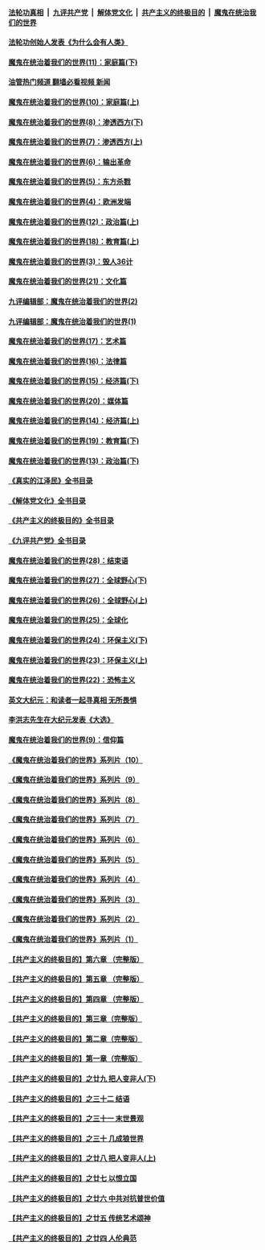 ####  [法轮功真相](../../../../basic/blob/master/README.md?t=02010412) &nbsp;|&nbsp; [九评共产党](../../../../9ping.md/blob/master/README.md?t=02010412) &nbsp;|&nbsp; [解体党文化](../../../../jtdwh.md/blob/master/README.md?t=02010412)  &nbsp;|&nbsp; [共产主义的终极目的](../../../../gczydzjmd.md/blob/master/README.md?t=02010412) &nbsp;|&nbsp; [魔鬼在统治我们的世界](../../../../mgztzwmdsj.md/blob/master/README.md?t=02010412) 

#### [法轮功创始人发表《为什么会有人类》](../pages/nsc422/n13912117.md?t=02010412) 

#### [魔鬼在统治着我们的世界(11)：家庭篇(下)](../pages/nsc422/n10440961.md?t=02010412) 

#### [油管热门频道 翻墙必看视频 新闻](http://129.146.143.75:81/youtube.html?02010412)

#### [魔鬼在统治着我们的世界(10)：家庭篇(上)](../pages/nsc422/n10435448.md?t=02010412) 

#### [魔鬼在统治着我们的世界(8)：渗透西方(下)](../pages/nsc422/n10429603.md?t=02010412) 

#### [魔鬼在统治着我们的世界(7)：渗透西方(上)](../pages/nsc422/n10426013.md?t=02010412) 

#### [魔鬼在统治着我们的世界(6)：输出革命](../pages/nsc422/n10421536.md?t=02010412) 

#### [魔鬼在统治着我们的世界(5)：东方杀戮](../pages/nsc422/n10417707.md?t=02010412) 

#### [魔鬼在统治着我们的世界(4)：欧洲发端](../pages/nsc422/n10414890.md?t=02010412) 

#### [魔鬼在统治着我们的世界(12)：政治篇(上)](../pages/nsc422/n10444576.md?t=02010412) 

#### [魔鬼在统治着我们的世界(18)：教育篇(上)](../pages/nsc422/n10526970.md?t=02010412) 

#### [魔鬼在统治着我们的世界(3)：毁人36计](../pages/nsc422/n10411583.md?t=02010412) 

#### [魔鬼在统治着我们的世界(21)：文化篇](../pages/nsc422/n10597706.md?t=02010412) 

#### [九评编辑部：魔鬼在统治着我们的世界(2)](../pages/nsc422/n10410036.md?t=02010412) 

#### [九评编辑部：魔鬼在统治着我们的世界(1)](../pages/nsc422/n10406825.md?t=02010412) 

#### [魔鬼在统治着我们的世界(17)：艺术篇](../pages/nsc422/n10499093.md?t=02010412) 

#### [魔鬼在统治着我们的世界(16)：法律篇](../pages/nsc422/n10485969.md?t=02010412) 

#### [魔鬼在统治着我们的世界(15)：经济篇(下)](../pages/nsc422/n10469975.md?t=02010412) 

#### [魔鬼在统治着我们的世界(20)：媒体篇](../pages/nsc422/n10586579.md?t=02010412) 

#### [魔鬼在统治着我们的世界(14)：经济篇(上)](../pages/nsc422/n10457370.md?t=02010412) 

#### [魔鬼在统治着我们的世界(19)：教育篇(下)](../pages/nsc422/n10564808.md?t=02010412) 

#### [魔鬼在统治着我们的世界(13)：政治篇(下)](../pages/nsc422/n10448270.md?t=02010412) 

#### [《真实的江泽民》全书目录](../pages/nsc422/n13721399.md?t=02010412) 

#### [《解体党文化》全书目录](../pages/nsc422/n13721157.md?t=02010412) 

#### [《共产主义的终极目的》全书目录](../pages/nsc422/n13721048.md?t=02010412) 

#### [《九评共产党》全书目录](../pages/nsc422/n13708085.md?t=02010412) 

#### [魔鬼在统治着我们的世界(28)：结束语](../pages/nsc422/n10936246.md?t=02010412) 

#### [魔鬼在统治着我们的世界(27)：全球野心(下)](../pages/nsc422/n10928319.md?t=02010412) 

#### [魔鬼在统治着我们的世界(26)：全球野心(上)](../pages/nsc422/n10900318.md?t=02010412) 

#### [魔鬼在统治着我们的世界(25)：全球化](../pages/nsc422/n10788205.md?t=02010412) 

#### [魔鬼在统治着我们的世界(24)：环保主义(下)](../pages/nsc422/n10695307.md?t=02010412) 

#### [魔鬼在统治着我们的世界(23)：环保主义(上)](../pages/nsc422/n10688613.md?t=02010412) 

#### [魔鬼在统治着我们的世界(22)：恐怖主义](../pages/nsc422/n10614727.md?t=02010412) 

#### [英文大纪元：和读者一起寻真相 无所畏惧](../pages/nsc422/n12542027.md?t=02010412) 

#### [李洪志先生在大纪元发表《大选》](../pages/nsc422/n12534746.md?t=02010412) 

#### [魔鬼在统治着我们的世界(9)：信仰篇](../pages/nsc422/n10432159.md?t=02010412) 

#### [《魔鬼在统治着我们的世界》系列片（10）](../pages/nsc422/n12292670.md?t=02010412) 

#### [《魔鬼在统治着我们的世界》系列片（9）](../pages/nsc422/n12290859.md?t=02010412) 

#### [《魔鬼在统治着我们的世界》系列片（8）](../pages/nsc422/n12287445.md?t=02010412) 

#### [《魔鬼在统治着我们的世界》系列片（7）](../pages/nsc422/n12283425.md?t=02010412) 

#### [《魔鬼在统治着我们的世界》系列片（6）](../pages/nsc422/n12282314.md?t=02010412) 

#### [《魔鬼在统治着我们的世界》系列片（5）](../pages/nsc422/n12281419.md?t=02010412) 

#### [《魔鬼在统治着我们的世界》系列片（4）](../pages/nsc422/n12274024.md?t=02010412) 

#### [《魔鬼在统治着我们的世界》系列片（3）](../pages/nsc422/n12271322.md?t=02010412) 

#### [《魔鬼在统治着我们的世界》系列片（2）](../pages/nsc422/n12269049.md?t=02010412) 

#### [《魔鬼在统治着我们的世界》系列片（1）](../pages/nsc422/n12267575.md?t=02010412) 

#### [【共产主义的终极目的】第六章 （完整版）](../pages/nsc422/n11428913.md?t=02010412) 

#### [【共产主义的终极目的】第五章 （完整版）](../pages/nsc422/n11428912.md?t=02010412) 

#### [【共产主义的终极目的】第四章 （完整版）](../pages/nsc422/n11428907.md?t=02010412) 

#### [【共产主义的终极目的】第三章（完整版）](../pages/nsc422/n11428848.md?t=02010412) 

#### [【共产主义的终极目的】第二章（完整版）](../pages/nsc422/n11428831.md?t=02010412) 

#### [【共产主义的终极目的】第一章（完整版）](../pages/nsc422/n11417651.md?t=02010412) 

#### [【共产主义的终极目的】之廿九 把人变非人(下)](../pages/nsc422/n11344140.md?t=02010412) 

#### [【共产主义的终极目的】之三十二 结语](../pages/nsc422/n11360535.md?t=02010412) 

#### [【共产主义的终极目的】之三十一 末世景观](../pages/nsc422/n11351129.md?t=02010412) 

#### [【共产主义的终极目的】之三十 几成狼世界](../pages/nsc422/n11348280.md?t=02010412) 

#### [【共产主义的终极目的】之廿八 把人变非人(上)](../pages/nsc422/n11340492.md?t=02010412) 

#### [【共产主义的终极目的】之廿七 以恨立国](../pages/nsc422/n11336944.md?t=02010412) 

#### [【共产主义的终极目的】之廿六 中共对抗普世价值](../pages/nsc422/n11324785.md?t=02010412) 

#### [【共产主义的终极目的】之廿五 传统艺术颂神](../pages/nsc422/n11296396.md?t=02010412) 

#### [【共产主义的终极目的】之廿四 人伦典范](../pages/nsc422/n11296397.md?t=02010412) 

<img src='http://gfw-breaker.win/goodnews/indexes/nsc422.md' width='0px' height='0px'/>
